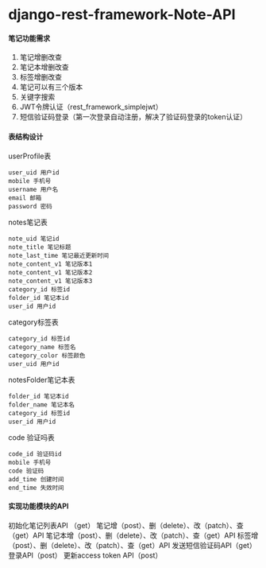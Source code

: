 # django-rest-framework-Note-API
#### 笔记功能需求
1. 笔记增删改查
2. 笔记本增删改查
3. 标签增删改查
4. 笔记可以有三个版本
5. 关键字搜索
6. JWT令牌认证（rest_framework_simplejwt）
7. 短信验证码登录（第一次登录自动注册，解决了验证码登录的token认证）

#### 表结构设计

userProfile表
```
user_uid 用户id
mobile 手机号
username 用户名
email 邮箱
password 密码
```
notes笔记表
```
note_uid 笔记id
note_title 笔记标题
note_last_time 笔记最近更新时间
note_content_v1 笔记版本1
note_content_v1 笔记版本2
note_content_v1 笔记版本3
category_id 标签id
folder_id 笔记本id
user_id 用户id
```
category标签表
```
category_id 标签id
category_name 标签名
category_color 标签颜色
user_uid 用户id
```
notesFolder笔记本表
```
folder_id 笔记本id
folder_name 笔记本名
category_id 标签id
user_id 用户id
```
code 验证吗表
```
code_id 验证码id
mobile 手机号
code 验证码
add_time 创建时间
end_time 失效时间
```
#### 实现功能模块的API
初始化笔记列表API （get）
笔记增（post）、删（delete）、改（patch）、查（get）API
笔记本增（post）、删（delete）、改（patch）、查（get）API
标签增（post）、删（delete）、改（patch）、查（get）API
发送短信验证码API（get）
登录API（post）
更新access token API（post）


